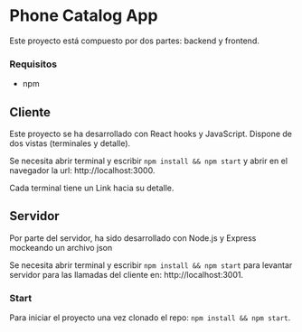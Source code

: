 # Phone Catalog App
Este proyecto está compuesto por dos partes: backend y frontend.

### Requisitos
- npm

## Cliente
Este proyecto se ha desarrollado con React hooks y JavaScript.
Dispone de dos vistas (terminales y detalle).

Se necesita abrir terminal y escribir `npm install && npm start` y abrir en el navegador la url: http://localhost:3000.

Cada terminal tiene un Link hacia su detalle.

## Servidor
Por parte del servidor, ha sido desarrollado con Node.js y Express mockeando un archivo json

Se necesita abrir terminal y escribir `npm install && npm start` para levantar servidor para las llamadas del cliente en: http://localhost:3001.

### Start
Para iniciar el proyecto una vez clonado el repo: `npm install && npm start`.